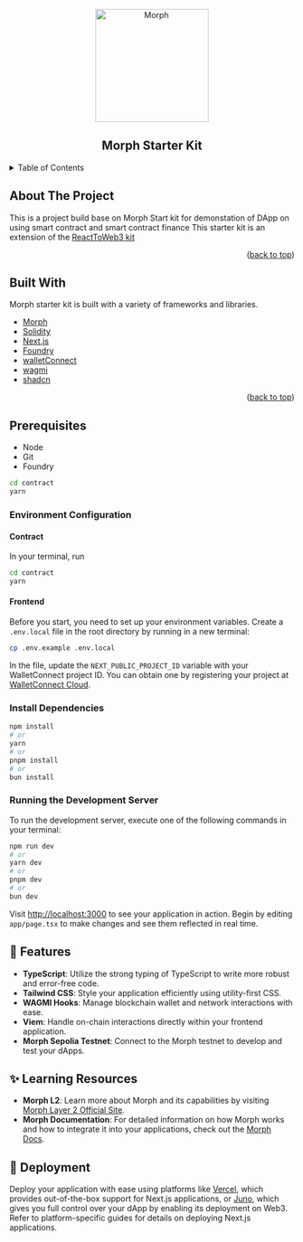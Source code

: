<!-- TITLE -->
<p align="center"> 
  <img width="200px" src="https://morphl2brand.notion.site/image/https%3A%2F%2Fprod-files-secure.s3.us-west-2.amazonaws.com%2Ffcab2c10-8da9-4414-aa63-4998ddf62e78%2F76b87f21-9863-4533-932c-91c593cc741c%2FLogo_Morph_white.jpg?table=block&id=00854626-61f3-4668-8ab1-cb8f3ec0dcb0&spaceId=fcab2c10-8da9-4414-aa63-4998ddf62e78&width=2000&userId=&cache=v2" align="center" alt="Morph" />
 <h2 align="center">Morph Starter Kit</h2>
</p>
</p>

<!-- TABLE OF CONTENTS -->

<details>
  <summary>Table of Contents</summary>
  <ol>
    <li>
      <a href="#about-the-project">About The Project</a>
      <ul>
        <li><a href="#built-with">Built With</a></li>
      </ul>
    </li>
    <li>
      <ul>
        <li><a href="#prerequisites">Prerequisites</a></li>
        <li><a href="#installation">Installation</a></li>
      </ul>
    </li>
    <li><a href="#usage">Usage</a></li>
    <li><a href="#roadmap">Roadmap</a></li>
    <li><a href="#contributing">Contributing</a></li>
    <li><a href="#license">License</a></li>
    <li><a href="#contact">Contact</a></li>
    <li><a href="#acknowledgments">Acknowledgments</a></li>
  </ol>
</details>

<!-- ABOUT THE PROJECT -->


## About The Project

This is a project build base on Morph Start kit for demonstation of DApp on using smart contract and smart contract finance  This starter kit is an extension of the [ReactToWeb3 kit](https://github.com/Protocol-Explorer/ReactToWeb3)

<p align="right">(<a href="#top">back to top</a>)</p>


## Built With

Morph starter kit is built with a variety of frameworks and libraries.

- [Morph](https://www.morphl2.io/)
- [Solidity](https://docs.soliditylang.org/en/v0.8.19/)
- [Next.js](https://nextjs.org/)
- [Foundry](https://book.getfoundry.sh/)
- [walletConnect](https://cloud.walletconnect.com/sign-in)
- [wagmi](https://wagmi.sh/react/getting-started)
- [shadcn](https://ui.shadcn.com/docs/installation/next)

<p align="right">(<a href="#top">back to top</a>)</p>

<!-- GETTING STARTED -->

## Prerequisites

- Node
- Git
- Foundry

```bash
cd contract
yarn
```


### Environment Configuration

#### Contract
In your terminal, run

```bash
cd contract
yarn
```

#### Frontend

Before you start, you need to set up your environment variables. Create a `.env.local` file in the root directory by running in a new terminal:

```bash
cp .env.example .env.local
```

In the file, update the `NEXT_PUBLIC_PROJECT_ID` variable with your WalletConnect project ID. You can obtain one by registering your project at [WalletConnect Cloud](https://cloud.walletconnect.com/).

### Install Dependencies 

```bash
npm install
# or
yarn 
# or
pnpm install
# or
bun install
```

### Running the Development Server

To run the development server, execute one of the following commands in your terminal:

```bash
npm run dev
# or
yarn dev
# or
pnpm dev
# or
bun dev
```

Visit [http://localhost:3000](http://localhost:3000) to see your application in action. Begin by editing `app/page.tsx` to make changes and see them reflected in real time.

## 🧞 Features

- **TypeScript**: Utilize the strong typing of TypeScript to write more robust and error-free code.
- **Tailwind CSS**: Style your application efficiently using utility-first CSS.
- **WAGMI Hooks**: Manage blockchain wallet and network interactions with ease.
- **Viem**: Handle on-chain interactions directly within your frontend application.
- **Morph Sepolia Testnet**: Connect to the Morph testnet to develop and test your dApps.

## ✨ Learning Resources

- **Morph L2**: Learn more about Morph and its capabilities by visiting [Morph Layer 2 Official Site](https://www.morphl2.io/).
- **Morph Documentation**: For detailed information on how Morph works and how to integrate it into your applications, check out the [Morph Docs](https://docs.morphl2.io/docs/how-morph-works/intro/).

## 🚀 Deployment

Deploy your application with ease using platforms like [Vercel](https://vercel.com/), which provides out-of-the-box support for Next.js applications, or [Juno](https://juno.build), which gives you full control over your dApp by enabling its deployment on Web3. Refer to platform-specific guides for details on deploying Next.js applications.

















